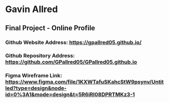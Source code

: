 # Gavin Allred
## Final Project - Online Profile
### Github Website Address: https://gpallred05.github.io/
### Github Repository Address: https://github.com/GPallred05/GPallred05.github.io
### Figma Wireframe Link: https://www.figma.com/file/1KXWTafuSKahcStW9psynv/Untitled?type=design&node-id=0%3A1&mode=design&t=5R6iRI08DPRTMKz3-1
